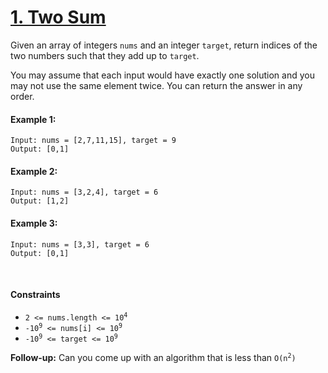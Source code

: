 # [1. Two Sum](https://leetcode.com/problems/two-sum/description/)
Given an array of integers `nums` and an integer `target`, return indices of the two numbers such that they add up to `target`.

You may assume that each input would have exactly one solution and you may not use the same element twice. You can return the answer in any order.

#### Example 1:
```shell
Input: nums = [2,7,11,15], target = 9
Output: [0,1]
```

#### Example 2:
```shell
Input: nums = [3,2,4], target = 6
Output: [1,2]
```

#### Example 3:
```shell
Input: nums = [3,3], target = 6
Output: [0,1]
```

<br>

#### Constraints
- <code>2 <= nums.length <= 10<sup>4</sup></code>
- <code>-10<sup>9</sup> <= nums[i] <= 10<sup>9</sup></code>
- <code>-10<sup>9</sup> <= target <= 10<sup>9</sup></code>

**Follow-up:** Can you come up with an algorithm that is less than <code>O(n<sup>2</sup>)</code>
